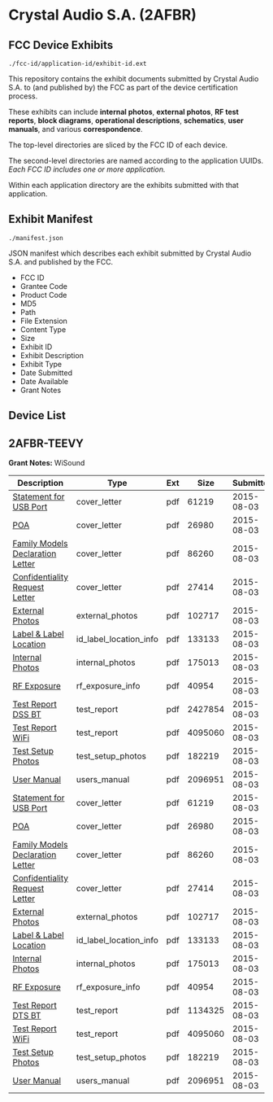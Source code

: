 # Crystal Audio S.A. (2AFBR)
## FCC Device Exhibits

```
./fcc-id/application-id/exhibit-id.ext
```

This repository contains the exhibit documents submitted by Crystal Audio S.A. to (and published by) the FCC as part of the device certification process.

These exhibits can include **internal photos**, **external photos**, **RF test reports**, **block diagrams**, **operational descriptions**, **schematics**, **user manuals**, and various **correspondence**.

The top-level directories are sliced by the FCC ID of each device.

The second-level directories are named according to the application UUIDs. *Each FCC ID includes one or more application.*

Within each application directory are the exhibits submitted with that application. 

## Exhibit Manifest

```
./manifest.json
```

JSON manifest which describes each exhibit submitted by Crystal Audio S.A. and published by the FCC.

- FCC ID
- Grantee Code
- Product Code
- MD5
- Path
- File Extension
- Content Type
- Size
- Exhibit ID
- Exhibit Description
- Exhibit Type
- Date Submitted
- Date Available
- Grant Notes

## Device List
## 2AFBR-TEEVY
**Grant Notes:** WiSound

| Description | Type | Ext | Size | Submitted | Available |
| ----------- | ---- | --- | ---- | --------- | --------- |
| [Statement for USB Port](2AFBR-TEEVY/c7d7a1e7348c1f471f654c37f37d4d06/2701656.pdf) | cover_letter | pdf | 61219 | 2015-08-03 | 2015-08-03 |
| [POA](2AFBR-TEEVY/c7d7a1e7348c1f471f654c37f37d4d06/2701658.pdf) | cover_letter | pdf | 26980 | 2015-08-03 | 2015-08-03 |
| [Family Models Declaration Letter](2AFBR-TEEVY/c7d7a1e7348c1f471f654c37f37d4d06/2701662.pdf) | cover_letter | pdf | 86260 | 2015-08-03 | 2015-08-03 |
| [Confidentiality Request Letter](2AFBR-TEEVY/c7d7a1e7348c1f471f654c37f37d4d06/2701666.pdf) | cover_letter | pdf | 27414 | 2015-08-03 | 2015-08-03 |
| [External Photos](2AFBR-TEEVY/c7d7a1e7348c1f471f654c37f37d4d06/2701663.pdf) | external_photos | pdf | 102717 | 2015-08-03 | 2015-08-03 |
| [Label & Label Location](2AFBR-TEEVY/c7d7a1e7348c1f471f654c37f37d4d06/2701660.pdf) | id_label_location_info | pdf | 133133 | 2015-08-03 | 2015-08-03 |
| [Internal Photos](2AFBR-TEEVY/c7d7a1e7348c1f471f654c37f37d4d06/2701661.pdf) | internal_photos | pdf | 175013 | 2015-08-03 | 2015-08-03 |
| [RF Exposure](2AFBR-TEEVY/c7d7a1e7348c1f471f654c37f37d4d06/2701659.pdf) | rf_exposure_info | pdf | 40954 | 2015-08-03 | 2015-08-03 |
| [Test Report DSS BT](2AFBR-TEEVY/c7d7a1e7348c1f471f654c37f37d4d06/2701679.pdf) | test_report | pdf | 2427854 | 2015-08-03 | 2015-08-03 |
| [Test Report WiFi](2AFBR-TEEVY/c7d7a1e7348c1f471f654c37f37d4d06/2701665.pdf) | test_report | pdf | 4095060 | 2015-08-03 | 2015-08-03 |
| [Test Setup Photos](2AFBR-TEEVY/c7d7a1e7348c1f471f654c37f37d4d06/2701657.pdf) | test_setup_photos | pdf | 182219 | 2015-08-03 | 2015-08-03 |
| [User Manual](2AFBR-TEEVY/c7d7a1e7348c1f471f654c37f37d4d06/2701655.pdf) | users_manual | pdf | 2096951 | 2015-08-03 | 2015-08-03 |
| [Statement for USB Port](2AFBR-TEEVY/ab2450b079f58137dc5dfebb375cefff/2701656.pdf) | cover_letter | pdf | 61219 | 2015-08-03 | 2015-08-03 |
| [POA](2AFBR-TEEVY/ab2450b079f58137dc5dfebb375cefff/2701658.pdf) | cover_letter | pdf | 26980 | 2015-08-03 | 2015-08-03 |
| [Family Models Declaration Letter](2AFBR-TEEVY/ab2450b079f58137dc5dfebb375cefff/2701662.pdf) | cover_letter | pdf | 86260 | 2015-08-03 | 2015-08-03 |
| [Confidentiality Request Letter](2AFBR-TEEVY/ab2450b079f58137dc5dfebb375cefff/2701666.pdf) | cover_letter | pdf | 27414 | 2015-08-03 | 2015-08-03 |
| [External Photos](2AFBR-TEEVY/ab2450b079f58137dc5dfebb375cefff/2701663.pdf) | external_photos | pdf | 102717 | 2015-08-03 | 2015-08-03 |
| [Label & Label Location](2AFBR-TEEVY/ab2450b079f58137dc5dfebb375cefff/2701660.pdf) | id_label_location_info | pdf | 133133 | 2015-08-03 | 2015-08-03 |
| [Internal Photos](2AFBR-TEEVY/ab2450b079f58137dc5dfebb375cefff/2701661.pdf) | internal_photos | pdf | 175013 | 2015-08-03 | 2015-08-03 |
| [RF Exposure](2AFBR-TEEVY/ab2450b079f58137dc5dfebb375cefff/2701659.pdf) | rf_exposure_info | pdf | 40954 | 2015-08-03 | 2015-08-03 |
| [Test Report DTS BT](2AFBR-TEEVY/ab2450b079f58137dc5dfebb375cefff/2701664.pdf) | test_report | pdf | 1134325 | 2015-08-03 | 2015-08-03 |
| [Test Report WiFi](2AFBR-TEEVY/ab2450b079f58137dc5dfebb375cefff/2701665.pdf) | test_report | pdf | 4095060 | 2015-08-03 | 2015-08-03 |
| [Test Setup Photos](2AFBR-TEEVY/ab2450b079f58137dc5dfebb375cefff/2701657.pdf) | test_setup_photos | pdf | 182219 | 2015-08-03 | 2015-08-03 |
| [User Manual](2AFBR-TEEVY/ab2450b079f58137dc5dfebb375cefff/2701655.pdf) | users_manual | pdf | 2096951 | 2015-08-03 | 2015-08-03 |
